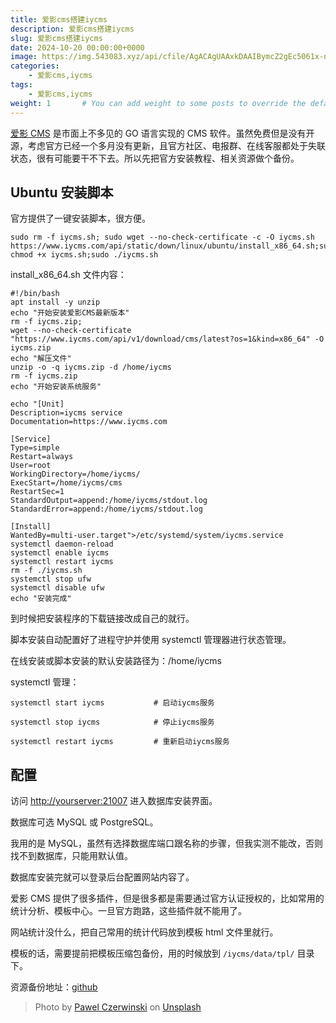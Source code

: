 ```yaml
---
title: 爱影cms搭建iycms
description: 爱影cms搭建iycms
slug: 爱影cms搭建iycms
date: 2024-10-20 00:00:00+0000
image: https://img.543083.xyz/api/cfile/AgACAgUAAxkDAAIBymcZ2gEc5061x-nlL9wtL0TbaIsaAAIlwDEbXNPRVIvESQrMDUDZAQADAgADeAADNgQ
categories:
    - 爱影cms,iycms
tags:
    - 爱影cms,iycms
weight: 1       # You can add weight to some posts to override the default sorting (date descending)
---
```


[爱影 CMS](https://iycms.com/index.html) 是市面上不多见的 GO 语言实现的 CMS 软件。虽然免费但是没有开源，考虑官方已经一个多月没有更新，且官方社区、电报群、在线客服都处于失联状态，很有可能要干不下去。所以先把官方安装教程、相关资源做个备份。

## [](#Ubuntu-安装脚本 "Ubuntu 安装脚本")Ubuntu 安装脚本

官方提供了一键安装脚本，很方便。
```
sudo rm -f iycms.sh; sudo wget --no-check-certificate -c -O iycms.sh https://www.iycms.com/api/static/down/linux/ubuntu/install_x86_64.sh;sudo chmod +x iycms.sh;sudo ./iycms.sh
```
install_x86_64.sh 文件内容：
```
#!/bin/bash
apt install -y unzip
echo "开始安装爱影CMS最新版本"
rm -f iycms.zip;
wget --no-check-certificate "https://www.iycms.com/api/v1/download/cms/latest?os=1&kind=x86_64" -O iycms.zip
echo "解压文件"
unzip -o -q iycms.zip -d /home/iycms
rm -f iycms.zip
echo "开始安装系统服务"

echo "[Unit]
Description=iycms service
Documentation=https://www.iycms.com

[Service]
Type=simple
Restart=always
User=root
WorkingDirectory=/home/iycms/
ExecStart=/home/iycms/cms
RestartSec=1
StandardOutput=append:/home/iycms/stdout.log
StandardError=append:/home/iycms/stdout.log

[Install]
WantedBy=multi-user.target">/etc/systemd/system/iycms.service
systemctl daemon-reload
systemctl enable iycms
systemctl restart iycms
rm -f ./iycms.sh
systemctl stop ufw
systemctl disable ufw
echo "安装完成"
```

到时候把安装程序的下载链接改成自己的就行。

脚本安装自动配置好了进程守护并使用 systemctl 管理器进行状态管理。

在线安装或脚本安装的默认安装路径为：/home/iycms

systemctl 管理：
```
systemctl start iycms			# 启动iycms服务

systemctl stop iycms         	# 停止iycms服务

systemctl restart iycms     	# 重新启动iycms服务
```
## [](#配置 "配置")配置

访问 [http://yourserver:21007](http://yourserver:21007/) 进入数据库安装界面。

数据库可选 MySQL 或 PostgreSQL。

我用的是 MySQL，虽然有选择数据库端口跟名称的步骤，但我实测不能改，否则找不到数据库，只能用默认值。

数据库安装完就可以登录后台配置网站内容了。

爱影 CMS 提供了很多插件，但是很多都是需要通过官方认证授权的，比如常用的统计分析、模板中心。一旦官方跑路，这些插件就不能用了。

网站统计没什么，把自己常用的统计代码放到模板 html 文件里就行。

模板的话，需要提前把模板压缩包备份，用的时候放到 `/iycms/data/tpl/` 目录下。

资源备份地址：[github](https://github.com/LiangZuoting/iycms-backup)

> Photo by [Pawel Czerwinski](https://unsplash.com/@pawel_czerwinski) on [Unsplash](https://unsplash.com/)